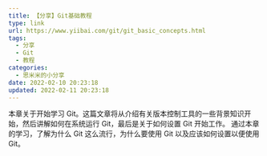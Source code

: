 ```yaml
---
title: 【分享】Git基础教程
type: link
url: https://www.yiibai.com/git/git_basic_concepts.html
tags:
  - 分享
  - Git
  - 教程
categories:
  - 思米米的小分享
date: 2022-02-10 20:23:18
updated: 2022-02-11 20:23:18
---
```


本章关于开始学习 Git。这篇文章将从介绍有关版本控制工具的一些背景知识开始，然后讲解如何在系统运行 Git，最后是关于如何设置 Git 开始工作。 通过本章的学习，了解为什么 Git 这么流行，为什么要使用 Git 以及应该如何设置以便使用 Git。

<!-- more -->